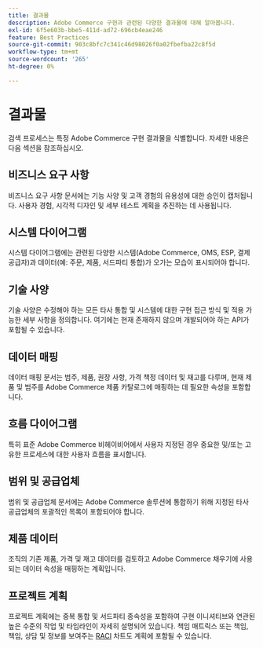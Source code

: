 ```yaml
---
title: 결과물
description: Adobe Commerce 구현과 관련된 다양한 결과물에 대해 알아봅니다.
exl-id: 6f5e603b-bbe5-411d-ad72-696cb4eae246
feature: Best Practices
source-git-commit: 903c8bfc7c341c46d98026f0a02fbefba22c8f5d
workflow-type: tm+mt
source-wordcount: '265'
ht-degree: 0%

---
```


# 결과물

검색 프로세스는 특정 Adobe Commerce 구현 결과물을 식별합니다. 자세한 내용은 다음 섹션을 참조하십시오.

## 비즈니스 요구 사항

비즈니스 요구 사항 문서에는 기능 사양 및 고객 경험의 유용성에 대한 승인이 캡처됩니다. 사용자 경험, 시각적 디자인 및 세부 테스트 계획을 추진하는 데 사용됩니다.

## 시스템 다이어그램

시스템 다이어그램에는 관련된 다양한 시스템(Adobe Commerce, OMS, ESP, 결제 공급자)과 데이터(예: 주문, 제품, 서드파티 통합)가 오가는 모습이 표시되어야 합니다.

## 기술 사양

기술 사양은 수정해야 하는 모든 타사 통합 및 시스템에 대한 구현 접근 방식 및 적용 가능한 세부 사항을 정의합니다. 여기에는 현재 존재하지 않으며 개발되어야 하는 API가 포함될 수 있습니다.

## 데이터 매핑

데이터 매핑 문서는 범주, 제품, 권장 사항, 가격 책정 데이터 및 재고를 다루며, 현재 제품 및 범주를 Adobe Commerce 제품 카탈로그에 매핑하는 데 필요한 속성을 포함합니다.

## 흐름 다이어그램

특히 표준 Adobe Commerce 비헤이비어에서 사용자 지정된 경우 중요한 및/또는 고유한 프로세스에 대한 사용자 흐름을 표시합니다.

## 범위 및 공급업체

범위 및 공급업체 문서에는 Adobe Commerce 솔루션에 통합하기 위해 지정된 타사 공급업체의 포괄적인 목록이 포함되어야 합니다.

## 제품 데이터

조직의 기존 제품, 가격 및 재고 데이터를 검토하고 Adobe Commerce 채우기에 사용되는 데이터 속성을 매핑하는 계획입니다.

## 프로젝트 계획

프로젝트 계획에는 중복 통합 및 서드파티 종속성을 포함하여 구현 이니셔티브와 연관된 높은 수준의 작업 및 타임라인이 자세히 설명되어 있습니다. 책임 매트릭스 또는 책임, 책임, 상담 및 정보를 보여주는 [RACI](../planning/ownership.md) 차트도 계획에 포함될 수 있습니다.

